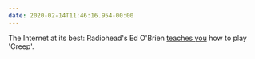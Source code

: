 ```yaml
---
date: 2020-02-14T11:46:16.954-00:00
---
```

The Internet at its best: Radiohead's Ed O'Brien [teaches you](https://vimeo.com/345338341) how to play 'Creep'.
